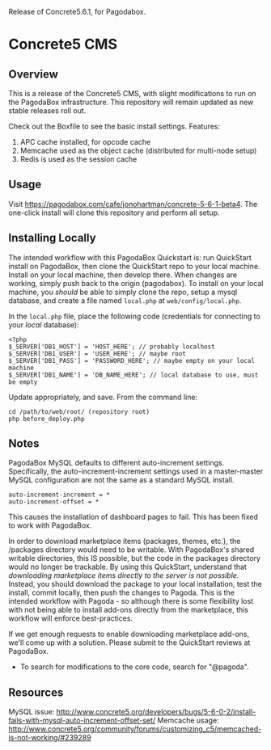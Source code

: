 Release of Concrete5.6.1, for Pagodabox.

# Concrete5 CMS #

## Overview ##

This is a release of the Concrete5 CMS, with slight modifications to run on the PagodaBox infrastructure. This repository
will remain updated as new stable releases roll out.

Check out the Boxfile to see the basic install settings. Features:

1. APC cache installed, for opcode cache
2. Memcache used as the object cache (distributed for multi-node setup)
3. Redis is used as the session cache

## Usage ##

Visit https://pagodabox.com/cafe/jonohartman/concrete-5-6-1-beta4. The one-click install will clone
this repository and perform all setup.

## Installing Locally ##

The intended workflow with this PagodaBox Quickstart is: run QuickStart install on PagodaBox, then clone the
QuickStart repo to your local machine. Install on your local machine, then develop there. When changes are working,
simply push back to the origin (pagodabox). To install on your local machine, you *should* be able to simply clone
the repo, setup a mysql database, and create a file named `local.php` at `web/config/local.php`.

In the `local.php` file, place the following code (credentials for connecting to your *local* database):

	<?php
	$_SERVER['DB1_HOST'] = 'HOST_HERE'; // probably localhost
	$_SERVER['DB1_USER'] = 'USER_HERE'; // maybe root
	$_SERVER['DB1_PASS'] = 'PASSWORD_HERE'; // maybe empty on your local machine
	$_SERVER['DB1_NAME'] = 'DB_NAME_HERE'; // local database to use, must be empty

Update appropriately, and save. From the command line:

	cd /path/to/web/root/ (repository root)
	php before_deploy.php

## Notes ##

PagodaBox MySQL defaults to different auto-increment settings. Specifically, the auto-increment-increment settings 
used in a master-master MySQL configuration are not the same as a standard MySQL install.

	auto-increment-increment = *
	auto-increment-offset = *

This causes the installation of dashboard pages to fail. This has been fixed to work with PagodaBox.


In order to download marketplace items (packages, themes, etc.), the /packages directory would need to be writable.
With PagodaBox's shared writable directories, this IS possible, but the code in the packages directory would no longer
be trackable. By using this QuickStart, understand that *downloading marketplace items directly to the server is not
possible.* Instead, you should download the package to your local installation, test the install, commit locally, then
push the changes to Pagoda. This is the intended workflow with Pagoda - so although there is some flexibility lost with
not being able to install add-ons directly from the marketplace, this workflow will enforce best-practices.

If we get enough requests to enable downloading marketplace add-ons, we'll come up with a solution. Please submit to the
QuickStart reviews at PagodaBox.

* To search for modifications to the core code, search for "@pagoda".

## Resources ##

MySQL issue: http://www.concrete5.org/developers/bugs/5-6-0-2/install-fails-with-mysql-auto-increment-offset-set/
Memcache usage: http://www.concrete5.org/community/forums/customizing_c5/memcached-is-not-working/#239289
